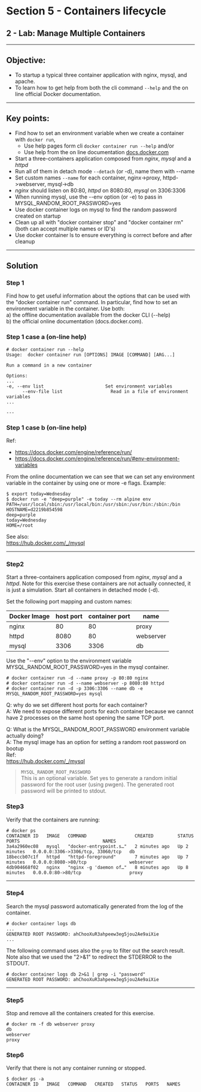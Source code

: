 # Section 5 - Containers lifecycle
## 2 - Lab: Manage Multiple Containers 

---

## Objective:  
 - To startup a typical three container application with nginx, mysql, and apache. 
 - To learn how to get help from both the cli command `--help` and the on line official Docker documentation.

---

## Key points:
 - Find how to set an environment variable when we create a container with `docker run`, 
   - Use help pages form cli `docker container run --help` and/or 
   - Use help from the on line documentation [docs.docker.com](https://docs.docker.com/reference/)  
 - Start a three-containers application composed from *nginx*, *mysql* and a *httpd*  
 - Run all of them in detach mode `--detach` (or -d), name them with --name
 - Set custom names `--name` for each container, nginx->proxy,  httpd->webserver, mysql->db  
 - *nginx* should listen on 80:80, *httpd* on 8080:80, *mysql* on 3306:3306
 - When running mysql, use the --env option (or -e) to pass in MYSQL_RANDOM_ROOT_PASSWORD=yes
 - Use docker container logs on mysql to find the random password created on startup
 - Clean up all with "docker container stop" and "docker container rm" (both can accept multiple names or ID's)
 - Use docker container ls to ensure everything is correct before and after cleanup

---
## Solution

### Step 1
Find how to get useful information about the options that can be used with the "docker container run" command.
In particular, find how to set an environment variable in the container. 
Use both:  
  a) the offline documentation available from the docker CLI (--help)  
  b) the official online documentation (docs.docker.com).

### Step 1 case a (on-line help)
```terminal
# docker container run --help
Usage:  docker container run [OPTIONS] IMAGE [COMMAND] [ARG...]

Run a command in a new container

Options:
...
-e, --env list                       Set environment variables
      --env-file list                  Read in a file of environment variables
...      
                                       
---
```

### Step 1 case b (on-line help)
Ref:  
 - https://docs.docker.com/engine/reference/run/  
 - https://docs.docker.com/engine/reference/run/#env-environment-variables 

From the online documentation we can see that we can set any environment variable in the container by using one or more -e flags.
Example:

```console
$ export today=Wednesday
$ docker run -e "deep=purple" -e today --rm alpine env
PATH=/usr/local/sbin:/usr/local/bin:/usr/sbin:/usr/bin:/sbin:/bin
HOSTNAME=d2219b854598
deep=purple
today=Wednesday
HOME=/root
```

See also:  
https://hub.docker.com/_/mysql

---

### Step2
Start a three-containers application composed from *nginx*, *mysql* and a *httpd*. 
Note for this exercise these containers are not actually connected, it is just a simulation. 
Start all containers in detached mode (-d).

Set the following port mapping and custom names:

|Docker Image|host port   |container port|name      |
|------------|------------|--------------|----------|
|nginx       |80          |80            |proxy     |
|httpd       |8080        |80            |webserver |
|mysql       |3306        |3306          |db        | 
 
Use the "--env" option to the environment variable MYSQL_RANDOM_ROOT_PASSWORD=yes in the mysql container. 

```console
# docker container run -d --name proxy -p 80:80 nginx
# docker container run -d --name webserver -p 8080:80 httpd
# docker container run -d -p 3306:3306 --name db -e MYSQL_RANDOM_ROOT_PASSWORD=yes mysql
```
Q: why do we set different host ports for each container?  
A: We need to expose different ports for each container because we cannot have 2 processes on the same host opening the same TCP port.

Q: What is the MYSQL_RANDOM_ROOT_PASSWORD environment variable actually doing?  
A: The mysql image has an option for setting a random root password on bootup  
Ref:  
https://hub.docker.com/_/mysql  
> `MYSQL_RANDOM_ROOT_PASSWORD`    
> This is an optional variable. Set yes to generate a random initial password for the root user (using pwgen). The generated root password will be printed to stdout. 

### Step3 
Verify that the containers are running:  
```console
# docker ps
CONTAINER ID   IMAGE   COMMAND                  CREATED         STATUS         PORTS                               NAMES
3a4a2960ec08   mysql   "docker-entrypoint.s…"   2 minutes ago   Up 2 minutes   0.0.0.0:3306->3306/tcp, 33060/tcp   db
18beccb07c1f   httpd   "httpd-foreground"       7 minutes ago   Up 7 minutes   0.0.0.0:8080->80/tcp                webserver
4db904668f02   nginx   "nginx -g 'daemon of…"   8 minutes ago   Up 8 minutes   0.0.0.0:80->80/tcp                  proxy
```
---

### Step4
Search the mysql password automatically generated from the log of the container. 

```console
# docker container logs db
...
GENERATED ROOT PASSWORD: ahChooXuR3ahpeew3eg5jou2Ae9aiXie
...
```
The following command uses also the `grep` to filter out the search result.  
Note also that we used the "2>&1" to redirect the STDERROR to the STDOUT.  
```console
# docker container logs db 2>&1 | grep -i "password"
GENERATED ROOT PASSWORD: ahChooXuR3ahpeew3eg5jou2Ae9aiXie
```
---
### Step5
Stop and remove all the containers created for this exercise.
```console
# docker rm -f db webserver proxy
db
webserver
proxy
```

### Step6
Verify that there is not any container running or stopped. 
```console
$ docker ps -a
CONTAINER ID   IMAGE   COMMAND   CREATED   STATUS   PORTS   NAMES
```

 
